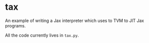 # tax

An example of writing a Jax interpreter which uses to TVM to JIT Jax programs. 

All the code currently lives in `tax.py`. 
